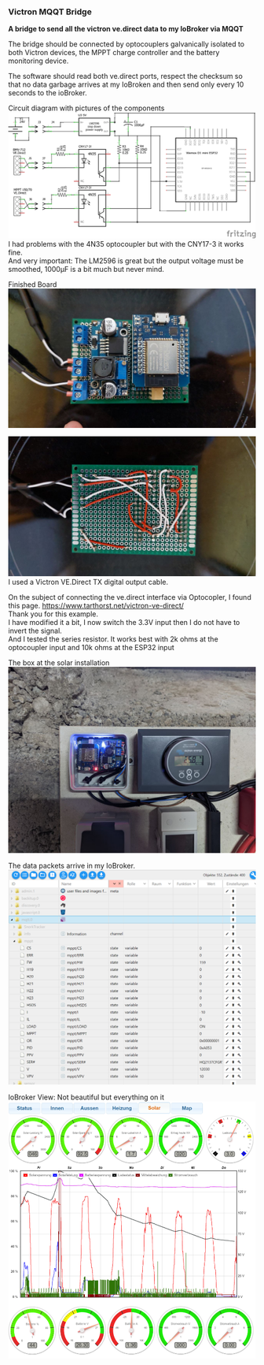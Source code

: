 ﻿
### Victron MQQT Bridge

   **A bridge to send all the victron ve.direct data to my IoBroker via MQQT**
   
   The bridge should be connected by optocouplers galvanically isolated to both Victron devices, 
   the MPPT charge controller and the battery monitoring device.

   The software should read both ve.direct ports, respect the checksum so that no data garbage 
   arrives at my IoBroken and then send only every 10 seconds to the ioBroker.

   Circuit diagram with pictures of the components   
   ![Victron To MQQT Bridget](../mqqtbridge/circuit/VictronMQQTBridge.png "Victron To MQQT Bridge")
   I had problems with the 4N35 optocoupler but with the CNY17-3 it works fine.  
   And very important: The LM2596 is great but the output voltage must be smoothed, 1000μF is a bit much but never mind.

   Finished Board  
   ![Board1](../mqqtbridge/circuit/Board1.png "Board 1")

   ![Board2](../mqqtbridge/circuit/Board2.png "Board 2")
   I used a Victron VE.Direct TX digital output cable.

   On the subject of connecting the ve.direct interface via Optocopler, I found this page. 
   https://www.tarthorst.net/victron-ve-direct/  
   Thank you for this example.  
   I have modified it a bit, I now switch the 3.3V input then I do not have to invert the signal.  
   And I tested the series resistor. It works best with 2k ohms at the optocoupler input and 10k ohms at the ESP32 input

   The box at the solar installation
   ![BridgeBox](../mqqtbridge/circuit/BridgeBox.png "BridgeBox")

   The data packets arrive in my IoBroker.
   ![Board2](../mqqtbridge/circuit/IoBroker.png "IoBroker")

   IoBroker View: Not beautiful but everything on it  
   ![IoBrokerView](../images/IoBroker.png "IoBrokerView")
